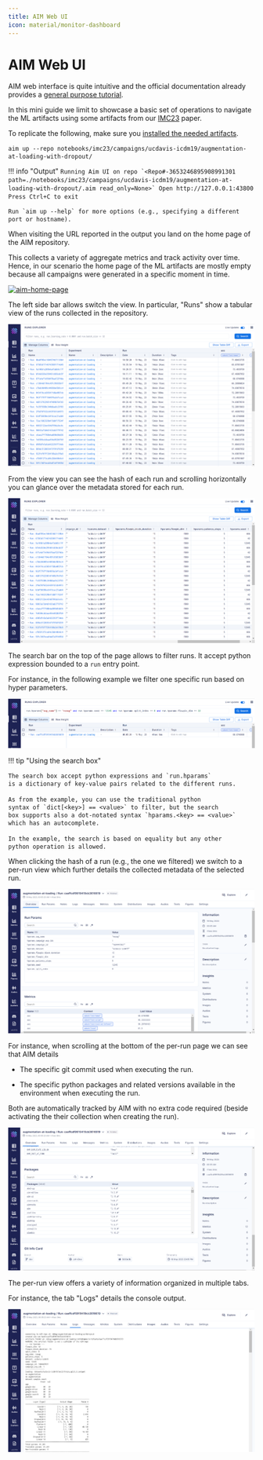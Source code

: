 ```yaml
---
title: AIM Web UI
icon: material/monitor-dashboard
---
```


# AIM Web UI

AIM web interface is quite intuitive and 
the official documentation already provides 
a [general purpose tutorial](https://aimstack.readthedocs.io/en/latest/ui/overview.html).

In this mini guide we limit to showcase a basic set 
of operations to navigate the ML artifacts using
some artifacts from our [IMC23](/tcbench/papers/imc23) paper.

To replicate the following, make sure you [installed
the needed artifacts](/tcbench/papers/imc23/artifacts/#downloading-artifacts).

```
aim up --repo notebooks/imc23/campaigns/ucdavis-icdm19/augmentation-at-loading-with-dropout/
```

!!! info "Output"
	```
	Running Aim UI on repo `<Repo#-3653246895908991301 path=./notebooks/imc23/campaigns/ucdavis-icdm19/augmentation-at-loading-with-dropout/.aim read_only=None>`
	Open http://127.0.0.1:43800
	Press Ctrl+C to exit
	```

	Run `aim up --help` for more options (e.g., specifying a different port or hostname).

When visiting the URL reported in the output 
you land on the home page of the AIM repository.

This collects a variety of aggregate metrics 
and track activity over time. 
Hence, in our scenario
the home page of the ML artifacts are mostly empty
because all campaigns were generated in a specific moment in time.

[![aim-home-page]][aim-home-page]

  [aim-home-page]: ../../figs/aim_home-page.png

The left side bar allows switch the view.
In particular, "Runs" show a tabular
view of the runs collected in the repository.

[![aim-run1]][aim-run1]

  [aim-run1]: ../../figs/aim_run1.png

From the view you can see the hash of each run
and scrolling horizontally you can glance 
over the metadata stored for each run.

[![aim-run2]][aim-run2]

  [aim-run2]: ../../figs/aim_run2.png

The search bar on the top of the page
allows to filter runs.
It accept python expression bounded
to a `run` entry point.

For instance, in the following example we filter
one specific run based on hyper parameters.

[![aim-run3]][aim-run3]

  [aim-run3]: ../../figs/aim_run3.png


!!! tip "Using the search box"
    
    The search box accept python expressions and `run.hparams` 
    is a dictionary of key-value pairs related to the different runs.

    As from the example, you can use the traditional python
    syntax of `dict[<key>] == <value>` to filter, but the search
    box supports also a dot-notated syntax `hparams.<key> == <value>`
    which has an autocomplete.

    In the example, the search is based on equality but any other
    python operation is allowed.

When clicking the hash of a run (e.g., the one we filtered)
we switch to a per-run view which
further details the collected metadata of the selected run.

[![aim-log1]][aim-log1]

  [aim-log1]: ../../figs/aim_log1.png

For instance, when scrolling at
the bottom of the per-run page
we can see that AIM details

* The specific git commit used when executing the run.

* The specific python packages and related versions
available in the environment when executing the run.

Both are automatically tracked by AIM with
no extra code required (beside activating the 
their collection when creating the run).

[![aim-log2]][aim-log2]

  [aim-log2]: ../../figs/aim_log2.png

The per-run view offers a variety of information
organized in multiple tabs.

For instance, the tab "Logs"
details the console output.

[![aim-log3]][aim-log3]

  [aim-log3]: ../../figs/aim_log3.png

